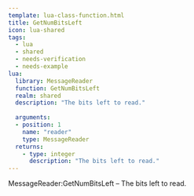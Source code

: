 ```yaml
---
template: lua-class-function.html
title: GetNumBitsLeft
icon: lua-shared
tags:
  - lua
  - shared
  - needs-verification
  - needs-example
lua:
  library: MessageReader
  function: GetNumBitsLeft
  realm: shared
  description: "The bits left to read."
  
  arguments:
  - position: 1
    name: "reader"
    type: MessageReader
  returns:
    - type: integer
      description: "The bits left to read."
---
```


<div class="lua__search__keywords">
MessageReader:GetNumBitsLeft &#x2013; The bits left to read.
</div>

